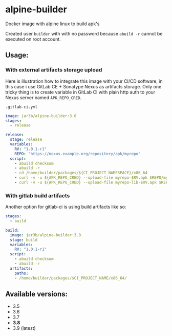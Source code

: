 # alpine-builder
Docker image with alpine linux to build apk's

Created user `builder` with with no password because `abuild -r` cannot be executed on root account.


## Usage:

### With external artifacts storage upload

Here is illustration how to integrate this image with your CI/CD software,
in this case i use GitLab CE + Sonatype Nexus as artifacts storage. Only one
tricky thing is to create variable in GitLab CI with plain http auth to your
Nexus server named `APK_REPO_CRED`.

`.gitlab-ci.yml`

```yaml
image: jar3b/alpine-builder:3.8
stages:
  - release

release:
  stage: release
  variables:
    RV: "1.0.1-r1"
    REPO: "https://nexus.example.org/repository/apk/myrepo"
  script:
    - abuild checksum
    - abuild -r
    - cd /home/builder/packages/${CI_PROJECT_NAMESPACE}/x86_64
    - curl -v -u ${APK_REPO_CRED} --upload-file myrepo-$RV.apk $REPO/myrepo-$RV.apk
    - curl -v -u ${APK_REPO_CRED} --upload-file myrepo-lib-$RV.apk $REPO/myrepo-lib-$RV.apk
```

### With gitlab build artifacts
 
Another option for gitlab-ci is using build artifacts like so:

```yaml
stages:
  - build

build:
  image: jar3b/alpine-builder:3.8
  stage: build
  variables:
    RV: "1.0.1-r1"
  script:
    - abuild checksum
    - abuild -r
  artifacts:
    paths:
    - /home/builder/packages/$CI_PROJECT_NAME/x86_64/
``` 

## Available versions:
- 3.5
- 3.6
- 3.7
- **3.8**
- 3.9 (latest)